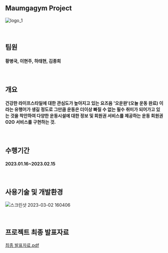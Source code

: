 ## Maumgagym Project
![logo_1](https://user-images.githubusercontent.com/97826058/222347079-02b0743f-df12-487e-9518-a8302dc32b5d.jpg)
 
<br>
 
## 팀원
#### 황병국, 이현주, 하태현, 김종희

<br>

## 개요
#### 건강한 라이프스타일에 대한 관심도가 높아지고 있는 요즈음 '오운완'(오늘 운동 완료) 이라는 유행어가 생길 정도로 그만큼 운동은 더이상 빠질 수 없는 필수 취미가 되어가고 있는 것을 착안하여 다양한 운동시설에 대한 정보 및 회원권 서비스를 제공하는 운동 회원권 O2O 서비스를 구현하는 것.

<br>

## 수행기간
#### 2023.01.16~2023.02.15

<br>

## 사용기술 및 개발환경
![스크린샷 2023-03-02 160406](https://user-images.githubusercontent.com/97826058/222355459-e7754ceb-95c0-4fa4-9d27-b695d9ce0cf2.png)

<br>

## 프로젝트 최종 발표자료
[최종 발표자료.pdf](https://github.com/tianahyeon/Maumgagym/files/10868745/default.pdf)

